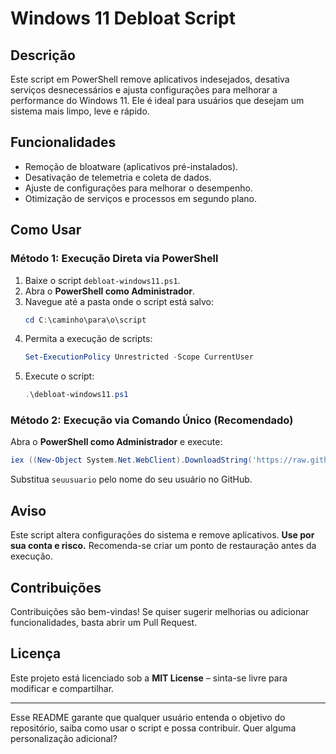 
# Windows 11 Debloat Script

## Descrição

Este script em PowerShell remove aplicativos indesejados, desativa serviços desnecessários e ajusta configurações para melhorar a performance do Windows 11. Ele é ideal para usuários que desejam um sistema mais limpo, leve e rápido.

## Funcionalidades

- Remoção de bloatware (aplicativos pré-instalados).
- Desativação de telemetria e coleta de dados.
- Ajuste de configurações para melhorar o desempenho.
- Otimização de serviços e processos em segundo plano.

## Como Usar

### Método 1: Execução Direta via PowerShell

1. Baixe o script `debloat-windows11.ps1`.
2. Abra o **PowerShell como Administrador**.
3. Navegue até a pasta onde o script está salvo:
   ```powershell
   cd C:\caminho\para\o\script
   ```
4. Permita a execução de scripts:
   ```powershell
   Set-ExecutionPolicy Unrestricted -Scope CurrentUser
   ```
5. Execute o script:
   ```powershell
   .\debloat-windows11.ps1
   ```

### Método 2: Execução via Comando Único (Recomendado)

Abra o **PowerShell como Administrador** e execute:

```powershell
iex ((New-Object System.Net.WebClient).DownloadString('https://raw.githubusercontent.com/seuusuario/Windows11-Debloat/main/debloat-windows11.ps1'))
```

Substitua `seuusuario` pelo nome do seu usuário no GitHub.

## Aviso

Este script altera configurações do sistema e remove aplicativos. **Use por sua conta e risco.** Recomenda-se criar um ponto de restauração antes da execução.

## Contribuições

Contribuições são bem-vindas! Se quiser sugerir melhorias ou adicionar funcionalidades, basta abrir um Pull Request.

## Licença

Este projeto está licenciado sob a **MIT License** – sinta-se livre para modificar e compartilhar.

---

Esse README garante que qualquer usuário entenda o objetivo do repositório, saiba como usar o script e possa contribuir. Quer alguma personalização adicional?
